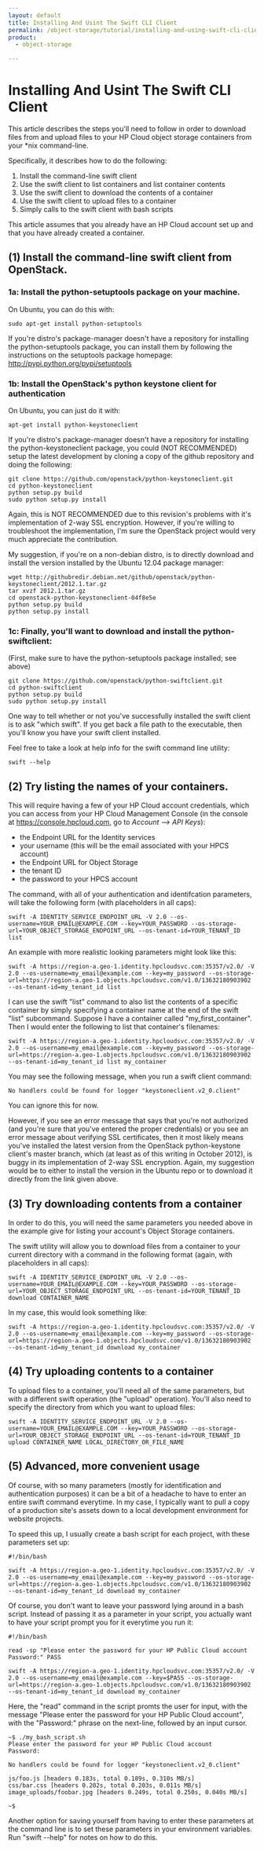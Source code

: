 ```yaml
---
layout: default
title: Installing And Usint The Swift CLI Client
permalink: /object-storage/tutorial/installing-and-using-swift-cli-client/
product:
  - object-storage

---
```

# Installing And Usint The Swift CLI Client

This article describes the steps you'll need to follow in order to download files from and upload files to your HP Cloud object storage containers from your *nix command-line.

Specifically, it describes how to do the following:

1. Install the command-line swift client
1. Use the swift client to list containers and list container contents
1. Use the swift client to download the contents of a container
1. Use the swift client to upload files to a container
1. Simply calls to the swift client with bash scripts

This article assumes that you already have an HP Cloud account set up and that you have already created a container.

## (1) Install the command-line swift client from OpenStack.

### 1a: Install the python-setuptools package on your machine.


On Ubuntu, you can do this with:

    sudo apt-get install python-setuptools
  
If you're distro's package-manager doesn't have a repository for installing the python-setuptools package, you can install them by following the instructions on the setuptools package homepage: http://pypi.python.org/pypi/setuptools

### 1b: Install the OpenStack's python keystone client for authentication

On Ubuntu, you can just do it with:

    apt-get install python-keystoneclient
  
If you're distro's package-manager doesn't have a repository for installing the python-keystoneclient package, you could (NOT RECOMMENDED) setup the latest development by cloning a copy of the github repository and doing the following: 

    git clone https://github.com/openstack/python-keystoneclient.git
    cd python-keystoneclient
    python setup.py build
    sudo python setup.py install
  
Again, this is NOT RECOMMENDED due to this revision's problems with it's implementation of 2-way SSL encryption.  However, if you're willing to troubleshoot the implementation, I'm sure the OpenStack project would very much appreciate the contribution.
  
My suggestion, if you're on a non-debian distro, is to directly download and install the version installed by the Ubuntu 12.04 package manager:

    wget http://githubredir.debian.net/github/openstack/python-keystoneclient/2012.1.tar.gz
    tar xvzf 2012.1.tar.gz
    cd openstack-python-keystoneclient-04f8e5e
    python setup.py build
    python setup.py install 
  
### 1c: Finally, you'll want to download and install the python-swiftclient:

(First, make sure to have the python-setuptools package installed; see above)

    git clone https://github.com/openstack/python-swiftclient.git
    cd python-swiftclient
    python setup.py build
    sudo python setup.py install

One way to tell whether or not you've successfully installed the swift client is to ask "which swift".  If you get back a file path to the executable, then you'll know you have your swift client installed.

Feel free to take a look at help info for the swift command line utility:

    swift --help
  
## (2) Try listing the names of your containers.

This will require having a few of your HP Cloud account credentials, which you can access from your HP Cloud Management Console (in the console at https://console.hpcloud.com, go to *Account --> API Keys*):

- the Endpoint URL for the Identity services
- your username (this will be the email associated with your HPCS account)
- the Endpoint URL for Object Storage
- the tenant ID 
- the password to your HPCS account

The command, with all of your authentication and identifcation parameters, will take the following form (with placeholders in all caps):

    swift -A IDENTITY_SERVICE_ENDPOINT_URL -V 2.0 --os-username=YOUR_EMAIL@EXAMPLE.COM --key=YOUR_PASSWORD --os-storage-url=YOUR_OBJECT_STORAGE_ENDPOINT_URL --os-tenant-id=YOUR_TENANT_ID list

An example with more realistic looking parameters might look like this:

    swift -A https://region-a.geo-1.identity.hpcloudsvc.com:35357/v2.0/ -V 2.0 --os-username=my_email@example.com --key=my_password --os-storage-url=https://region-a.geo-1.objects.hpcloudsvc.com/v1.0/13632180903902 --os-tenant-id=my_tenant_id list

I can use the swift "list" command to also list the contents of a specific container by simply specifying a container name at the end of the swift "list" subcommand.  Suppose I have a container called "my_first_container".  Then I would enter the following to list that container's filenames:

    swift -A https://region-a.geo-1.identity.hpcloudsvc.com:35357/v2.0/ -V 2.0 --os-username=my_email@example.com --key=my_password --os-storage-url=https://region-a.geo-1.objects.hpcloudsvc.com/v1.0/13632180903902 --os-tenant-id=my_tenant_id list my_container

You may see the following message, when you run a swift client command:

    No handlers could be found for logger "keystoneclient.v2_0.client"

You can ignore this for now.  

However, if you see an error message that says that you're not authorized (and you're sure that you've entered the proper credentials) or you see an error message about verifying SSL certificates, then it most likely means you've installed the latest version from the OpenStack python-keystone client's master branch, which (at least as of this writing in October 2012), is buggy in its implementation of 2-way SSL encryption.  Again, my suggestion would be to either to install the version in the Ubuntu repo or to download it directly from the link given above.

## (3) Try downloading contents from a container

In order to do this, you will need the same parameters you needed above in the example give for listing your account's Object Storage containers.

The swift utility will allow you to download files from a container to your current directory with a command in the following format (again, with placeholders in all caps):

    swift -A IDENTITY_SERVICE_ENDPOINT_URL -V 2.0 --os-username=YOUR_EMAIL@EXAMPLE.COM --key=YOUR_PASSWORD --os-storage-url=YOUR_OBJECT_STORAGE_ENDPOINT_URL --os-tenant-id=YOUR_TENANT_ID download CONTAINER_NAME

In my case, this would look something like:

    swift -A https://region-a.geo-1.identity.hpcloudsvc.com:35357/v2.0/ -V 2.0 --os-username=my_email@example.com --key=my_password --os-storage-url=https://region-a.geo-1.objects.hpcloudsvc.com/v1.0/13632180903902 --os-tenant-id=my_tenant_id download my_container

## (4) Try uploading contents to a container

To upload files to a container, you'll need all of the same parameters, but with a different swift operation (the "upload" operation).  You'll also need to specify the directory from which you want to upload files:

    swift -A IDENTITY_SERVICE_ENDPOINT_URL -V 2.0 --os-username=YOUR_EMAIL@EXAMPLE.COM --key=YOUR_PASSWORD --os-storage-url=YOUR_OBJECT_STORAGE_ENDPOINT_URL --os-tenant-id=YOUR_TENANT_ID upload CONTAINER_NAME LOCAL_DIRECTORY_OR_FILE_NAME

## (5) Advanced, more convenient usage

Of course, with so many parameters (mostly for identification and authentication purposes) it can be a bit of a headache to have to enter an entire swift command everytime.  In my case, I typically want to pull a copy of a production site's assets down to a local development environment for website projects.

To speed this up, I usually create a bash script for each project, with these parameters set up:

    #!/bin/bash
    
    swift -A https://region-a.geo-1.identity.hpcloudsvc.com:35357/v2.0/ -V 2.0 --os-username=my_email@example.com --key=my_password --os-storage-url=https://region-a.geo-1.objects.hpcloudsvc.com/v1.0/13632180903902 --os-tenant-id=my_tenant_id download my_container

Of course, you don't want to leave your password lying around in a bash script.  Instead of passing it as a parameter in your script, you actually want to have your script prompt you for it everytime you run it:

    #!/bin/bash
    
    read -sp "Please enter the password for your HP Public Cloud account
    Password:" PASS

    swift -A https://region-a.geo-1.identity.hpcloudsvc.com:35357/v2.0/ -V 2.0 --os-username=my_email@example.com --key=$PASS --os-storage-url=https://region-a.geo-1.objects.hpcloudsvc.com/v1.0/13632180903902 --os-tenant-id=my_tenant_id download my_container

Here, the "read" command in the script promts the user for input, with the message "Please enter the password for your HP Public Cloud account", with the "Password:" phrase on the next-line, followed by an input cursor.

    ~$ ./my_bash_script.sh
    Please enter the password for your HP Public Cloud account
    Password:
    
    No handlers could be found for logger "keystoneclient.v2_0.client"
    
    js/foo.js [headers 0.183s, total 0.189s, 0.310s MB/s]
    css/bar.css [headers 0.202s, total 0.203s, 0.011s MB/s]
    image_uploads/foobar.jpg [headers 0.249s, total 0.250s, 0.040s MB/s]
    
    ~$

Another option for saving yourself from having to enter these parameters at the command line is to set these parameters in your environment variables.  Run "swift --help" for notes on how to do this.
